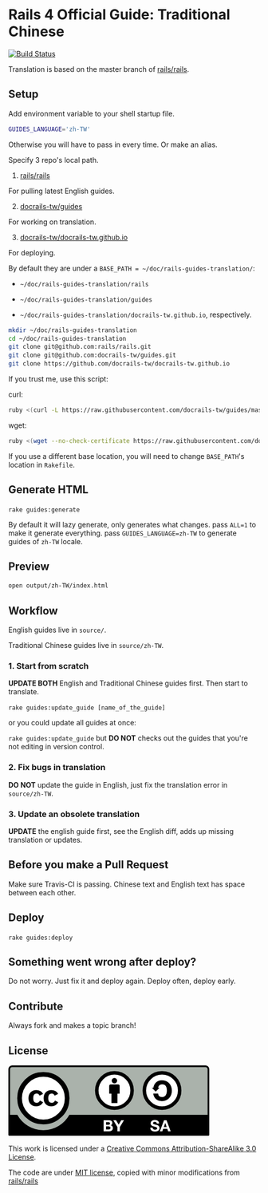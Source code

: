 # Rails 4 Official Guide: Traditional Chinese

[![Build Status](https://travis-ci.org/docrails-tw/guides.svg?branch=master)](https://travis-ci.org/docrails-tw/guides)

Translation is based on the master branch of [rails/rails](https://github.com/rails/rails).

## Setup

Add environment variable to your shell startup file.

```bash
GUIDES_LANGUAGE='zh-TW'
```

Otherwise you will have to pass in every time. Or make an alias.

Specify 3 repo's local path.

1. [rails/rails][rails]

For pulling latest English guides.

2. [docrails-tw/guides](https://github.com/docrails-tw/guides)

For working on translation.

3. [docrails-tw/docrails-tw.github.io](https://github.com/docrails-tw/docrails-tw.github.io)

For deploying.

By default they are under a `BASE_PATH = ~/doc/rails-guides-translation/`:

* `~/doc/rails-guides-translation/rails`

* `~/doc/rails-guides-translation/guides`

* `~/doc/rails-guides-translation/docrails-tw.github.io`, respectively.

```sh
mkdir ~/doc/rails-guides-translation
cd ~/doc/rails-guides-translation
git clone git@github.com:rails/rails.git
git clone git@github.com:docrails-tw/guides.git
git clone https://github.com/docrails-tw/docrails-tw.github.io
```

If you trust me, use this script:

curl:

```sh
ruby <(curl -L https://raw.githubusercontent.com/docrails-tw/guides/master/install.rb)
```

wget:

```sh
ruby <(wget --no-check-certificate https://raw.githubusercontent.com/docrails-tw/guides/master/install.rb)
```

If you use a different base location, you will need to change `BASE_PATH`'s location in `Rakefile`.

## Generate HTML

`rake guides:generate`

By default it will lazy generate, only generates what changes. pass `ALL=1` to make it generate everything. pass `GUIDES_LANGUAGE=zh-TW` to generate guides of `zh-TW` locale.

## Preview

```sh
open output/zh-TW/index.html
```

## Workflow

English guides live in `source/`.

Traditional Chinese guides live in `source/zh-TW`.

### 1. Start from scratch

**UPDATE BOTH** English and Traditional Chinese guides first. Then start to translate.

`rake guides:update_guide [name_of_the_guide]`

or you could update all guides at once:

`rake guides:update_guide` but **DO NOT** checks out the guides that you're not editing in version control.

### 2. Fix bugs in translation

**DO NOT** update the guide in English, just fix the translation error in `source/zh-TW`.

### 3. Update an obsolete translation

**UPDATE** the english guide first, see the English diff, adds up missing translation or updates.

## Before you make a Pull Request

Make sure Travis-CI is passing. Chinese text and English text has space between each other.

## Deploy

`rake guides:deploy`

## Something went wrong after deploy?

Do not worry. Just fix it and deploy again. Deploy often, deploy early.

## Contribute

Always fork and makes a topic branch!

## License

![CC-BY-SA](CC-BY-SA.png)

This work is licensed under a [Creative Commons Attribution-ShareAlike 3.0 License](http://creativecommons.org/licenses/by-sa/3.0/).

The code are under [MIT license](http://opensource.org/licenses/MIT), copied with minor modifications from [rails/rails][rails]

[rails]: https://github.com/rails/rails